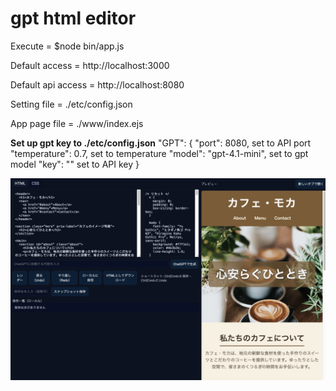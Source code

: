 # gpt html editor

Execute = $node bin/app.js

Default access = http://localhost:3000

Default api access = http://localhost:8080

Setting file = ./etc/config.json

App page file = ./www/index.ejs


**Set up gpt key to ./etc/config.json**
"GPT": {
        "port": 8080,                   set to API port
        "temperature": 0.7,             set to temperature
        "model": "gpt-4.1-mini",        set to gpt model
        "key": ""                       set to API key
}


![代替テキスト](img/example.jpg)

